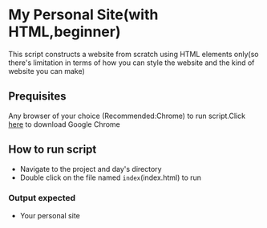 # My Personal Site(with HTML,beginner)
This script constructs a website from scratch using HTML elements only(so there's limitation in terms of how you can style the website and the kind of website you can make)

## Prequisites
Any browser of your choice (Recommended:Chrome) to run script.Click [here](https://www.google.com/chrome/?brand=GGRF&utm_source=google.com&utm_medium=material-callout&utm_campaign=cws&utm_keyword=GGRF) to download Google Chrome


## How to run script
- Navigate to the project and day's directory
- Double click on the file named `index`(index.html) to run

### Output expected
- Your personal site
